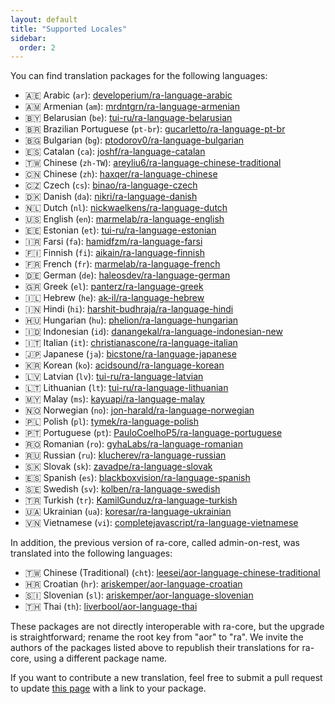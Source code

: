 ```yaml
---
layout: default
title: "Supported Locales"
sidebar:
  order: 2
---
```


You can find translation packages for the following languages:

- 🇦🇪 Arabic (`ar`): [developerium/ra-language-arabic](https://github.com/developerium/ra-language-arabic)
- 🇦🇲 Armenian (`am`): [mrdntgrn/ra-language-armenian](https://github.com/mrdntgrn/ra-language-armenian)
- 🇧🇾 Belarusian (`be`): [tui-ru/ra-language-belarusian](https://github.com/tui-ru/ra-language-belarusian)
- 🇧🇷 Brazilian Portuguese (`pt-br`): [gucarletto/ra-language-pt-br](https://github.com/gucarletto/ra-language-pt-br)
- 🇧🇬 Bulgarian (`bg`): [ptodorov0/ra-language-bulgarian](https://github.com/ptodorov0/ra-language-bulgarian)
- 🇪🇸 Catalan (`ca`): [joshf/ra-language-catalan](https://github.com/joshf/ra-language-catalan)
- 🇹🇼 Chinese (`zh-TW`): [areyliu6/ra-language-chinese-traditional](https://github.com/areyliu6/ra-language-chinese-traditional)
- 🇨🇳 Chinese (`zh`): [haxqer/ra-language-chinese](https://github.com/haxqer/ra-language-chinese)
- 🇨🇿 Czech (`cs`): [binao/ra-language-czech](https://github.com/binao/ra-language-czech)
- 🇩🇰 Danish (`da`): [nikri/ra-language-danish](https://github.com/nikri/ra-language-danish)
- 🇳🇱 Dutch (`nl`): [nickwaelkens/ra-language-dutch](https://github.com/nickwaelkens/ra-language-dutch)
- 🇺🇸 English (`en`): [marmelab/ra-language-english](https://github.com/marmelab/react-admin/tree/master/packages/ra-language-english)
- 🇪🇪 Estonian (`et`): [tui-ru/ra-language-estonian](https://github.com/tui-ru/ra-language-estonian)
- 🇮🇷 Farsi (`fa`): [hamidfzm/ra-language-farsi](https://github.com/hamidfzm/ra-language-farsi)
- 🇫🇮 Finnish (`fi`): [aikain/ra-language-finnish](https://github.com/aikain/ra-language-finnish)
- 🇫🇷 French (`fr`): [marmelab/ra-language-french](https://github.com/marmelab/react-admin/tree/master/packages/ra-language-french)
- 🇩🇪 German (`de`): [haleosdev/ra-language-german](https://github.com/HaleosDev/ra-language-german)
- 🇬🇷 Greek (`el`): [panterz/ra-language-greek](https://github.com/panterz/ra-language-greek)
- 🇮🇱 Hebrew (`he`): [ak-il/ra-language-hebrew](https://github.com/ak-il/ra-language-hebrew)
- 🇮🇳 Hindi (`hi`): [harshit-budhraja/ra-language-hindi](https://github.com/harshit-budhraja/ra-language-hindi)
- 🇭🇺 Hungarian (`hu`): [phelion/ra-language-hungarian](https://github.com/phelion/ra-language-hungarian)
- 🇮🇩 Indonesian (`id`): [danangekal/ra-language-indonesian-new](https://github.com/danangekal/ra-language-indonesian-new)
- 🇮🇹 Italian (`it`): [christianascone/ra-language-italian](https://github.com/christianascone/ra-language-italian)
- 🇯🇵 Japanese (`ja`): [bicstone/ra-language-japanese](https://github.com/bicstone/ra-language-japanese)
- 🇰🇷 Korean (`ko`): [acidsound/ra-language-korean](https://github.com/acidsound/ra-language-korean)
- 🇱🇻 Latvian (`lv`): [tui-ru/ra-language-latvian](https://github.com/tui-ru/ra-language-latvian)
- 🇱🇹 Lithuanian (`lt`): [tui-ru/ra-language-lithuanian](https://github.com/tui-ru/ra-language-lithuanian)
- 🇲🇾 Malay (`ms`): [kayuapi/ra-language-malay](https://github.com/kayuapi/ra-language-malay.git)
- 🇳🇴 Norwegian (`no`): [jon-harald/ra-language-norwegian](https://github.com/jon-harald/ra-language-norwegian)
- 🇵🇱 Polish (`pl`): [tymek/ra-language-polish](https://github.com/tymek/ra-language-polish)
- 🇵🇹 Portuguese (`pt`): [PauloCoelhoP5/ra-language-portuguese](https://github.com/PauloCoelhoP5/ra-language-portuguese)
- 🇷🇴 Romanian (`ro`): [gyhaLabs/ra-language-romanian](https://github.com/gyhaLabs/ra-language-romanian)
- 🇷🇺 Russian (`ru`): [klucherev/ra-language-russian](https://github.com/klucherev/ra-language-russian)
- 🇸🇰 Slovak (`sk`): [zavadpe/ra-language-slovak](https://github.com/zavadpe/ra-language-slovak)
- 🇪🇸 Spanish (`es`): [blackboxvision/ra-language-spanish](https://github.com/BlackBoxVision/react-admin-extensions/tree/main/packages/ra-language-spanish)
- 🇸🇪 Swedish (`sv`): [kolben/ra-language-swedish](https://github.com/kolben/ra-language-swedish)
- 🇹🇷 Turkish (`tr`): [KamilGunduz/ra-language-turkish](https://github.com/KamilGunduz/ra-language-turkish)
- 🇺🇦 Ukrainian (`ua`): [koresar/ra-language-ukrainian](https://github.com/koresar/ra-language-ukrainian)
- 🇻🇳 Vietnamese (`vi`): [completejavascript/ra-language-vietnamese](https://github.com/completejavascript/ra-language-vietnamese)

In addition, the previous version of ra-core, called admin-on-rest, was translated into the following languages:

- 🇹🇼 Chinese (Traditional) (`cht`): [leesei/aor-language-chinese-traditional](https://github.com/leesei/aor-language-chinese-traditional)
- 🇭🇷 Croatian (`hr`): [ariskemper/aor-language-croatian](https://github.com/ariskemper/aor-language-croatian)
- 🇸🇮 Slovenian (`sl`): [ariskemper/aor-language-slovenian](https://github.com/ariskemper/aor-language-slovenian)
- 🇹🇭 Thai (`th`): [liverbool/aor-language-thai](https://github.com/liverbool/aor-language-thai)

These packages are not directly interoperable with ra-core, but the upgrade is straightforward; rename the root key from "aor" to "ra". We invite the authors of the packages listed above to republish their translations for ra-core, using a different package name.

If you want to contribute a new translation, feel free to submit a pull request to update [this page](https://github.com/marmelab/react-admin/blob/master/docs/TranslationLocales.md) with a link to your package.

<style>
    .markdown-section > ul {
        padding-left: 0;
    }
    .markdown-section > ul > li {
        list-style-type: none;
    }
</style>